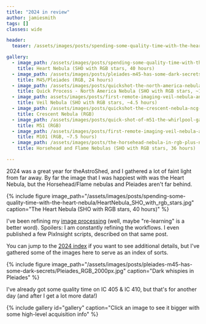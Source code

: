 ```yaml
---
title: "2024 in review"
author: jamiesmith
tags: []
classes: wide

header:
  teaser: /assets/images/posts/spending-some-quality-time-with-the-heart-nebula/HeartNebula_SHO_with_rgb_stars.jpg

gallery:
  - image_path: /assets/images/posts/spending-some-quality-time-with-the-heart-nebula/HeartNebula_SHO_with_rgb_stars.jpg
    title: Heart Nebula (SHO with RGB stars, 40 hours)
  - image_path: /assets/images/posts/pleiades-m45-has-some-dark-secrets/Pleiades_RGB_2000px.jpg
    title: M45/Pleiades (RGB, 24 hours)
  - image_path: /assets/images/posts/quickshot-the-north-america-nebula/NorthAmericaNebula-SHO-with-RGB-Stars.jpg
    title: Quick Process - North America Nebula (SHO with RGB stars, ~18 hours)
  - image_path: assets/images/posts/first-remote-imaging-veil-nebula-and-m101/VeilNebula-RGB-4.5hrs.jpg
    title: Veil Nebula (SHO with RGB stars, ~4.5 hours)
  - image_path: /assets/images/posts/quickshot-the-crescent-nebula-ncg-6888/crescent-rgb.jpg
    title: Crescent Nebula (RGB)
  - image_path: /assets/images/posts/quick-shot-of-m51-the-whirlpool-galaxy/M51.jpg
    title: M51 (RGB)
  - image_path: /assets/images/posts/first-remote-imaging-veil-nebula-and-m101/M101-150x180s-crop.jpg
    title: M101 (RGB, ~7.5 hours)
  - image_path: /assets/images/posts/the-horsehead-nebula-in-rgb-plus-narrowband/Horsehead_Nebula_RGB_Plus_NB_2000px.jpg
    title: Horsehead and Flame Nebulas (SHO with RGB stars, 36 hours)

---
```


2024 was a great year for theAstroShed, and I gathered a lot of faint light 
from far away. By far the image that I was happiest with was the Heart Nebula, 
but the Horsehead/Flame nebulas and Pleiades aren't far behind. 

<!--more-->
{%
  include figure image_path="/assets/images/posts/spending-some-quality-time-with-the-heart-nebula/HeartNebula_SHO_with_rgb_stars.jpg"
  caption="The Heart Nebula (SHO with RGB stars, 40 hours)"
%}

I've been refining my [image processing](/my-rgb-and-sho-workflows-2024-edition/)
(well, maybe "re-learning" is a better word). Spoilers: I am constantly refining the workflows. 
I even published a few PixInsight scripts, described on that same post.

You can jump to the [2024 index](/year-archive/#2024) if you want to see additional 
details, but I've gathered some of the images here to serve as an index of sorts.

{%
  include figure image_path="/assets/images/posts/pleiades-m45-has-some-dark-secrets/Pleiades_RGB_2000px.jpg"
  caption="Dark whispies in Pleiades"
%}

I've already got some quality time on IC 405 & IC 410, but that's for another
day (and after I get a lot more data!)

{% include gallery id="gallery" caption="Click an image to see it bigger with some high-level acquisition info" %}

